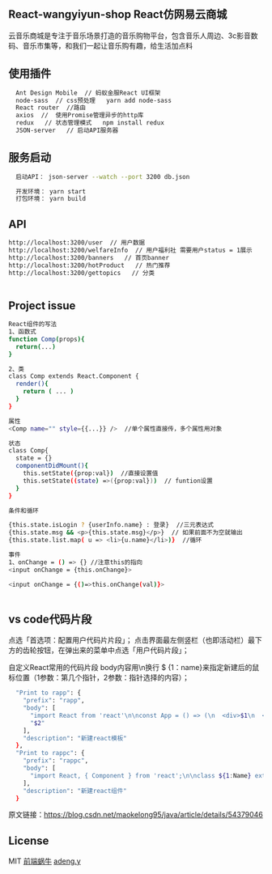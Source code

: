 ﻿## React-wangyiyun-shop React仿网易云商城

云音乐商城是专注于音乐场景打造的音乐购物平台，包含音乐人周边、3c影音数码、音乐市集等，和我们一起让音乐购有趣，给生活加点料

## 使用插件

``` bash
  Ant Design Mobile  // 蚂蚁金服React UI框架
  node-sass  // css预处理   yarn add node-sass
  React router  //路由
  axios  //  使用Promise管理异步的http库
  redux   // 状态管理模式   npm install redux
  JSON-server   // 启动API服务器
```

## 服务启动

``` bash
  启动API： json-server --watch --port 3200 db.json

  开发环境： yarn start
  打包环境： yarn build
```

## API

``` bash
http://localhost:3200/user  // 用户数据
http://localhost:3200/welfareInfo  // 用户福利社 需要用户status = 1展示
http://localhost:3200/banners   // 首页banner
http://localhost:3200/hotProduct   // 热门推荐
http://localhost:3200/gettopics   // 分类
  
```

## Project issue

``` bash
React组件的写法
1、函数式
function Comp(props){
  return(...)
}

2、类
class Comp extends React.Component {
  render(){
    return ( ... )
  }
}

属性
<Comp name="" style={{...}} />  //单个属性直接传，多个属性用对象

状态
class Comp{
  state = {}
  componentDidMount(){
    this.setState({prop:val})  //直接设置值
    this.setState((state) =>({prop:val}))  // funtion设置
  }
}

条件和循环

{this.state.isLogin ? {userInfo.name} : 登录}  //三元表达式
{this.state.msg && <p>{this.state.msg}</p>}  // 如果前面不为空就输出
{this.state.list.map( u => <li>{u.name}</li>)}  //循环

事件
1、onChange = () => {} //注意this的指向
<input onChange = {this.onChange}>

<input onChange = {()=>this.onChange(val)}>
  
```

## vs code代码片段

点选「首选项：配置用户代码片片段」；
点击界面最左侧竖栏（也即活动栏）最下方的齿轮按钮，在弹出来的菜单中点选「用户代码片段」；

自定义React常用的代码片段  body内容用\n换行  $ {1：name}来指定新建后的鼠标位置（1参数：第几个指针，2参数：指针选择的内容）；
``` bash
  "Print to rapp": {
    "prefix": "rapp",
    "body": [
      "import React from 'react'\n\nconst App = () => (\n  <div>$1\n  </div>\n)\n\nexport default App",
      "$2"
    ],
    "description": "新建react模板"
  },
  "Print to rappc": {
    "prefix": "rappc",
    "body": [
      "import React, { Component } from 'react';\n\nclass ${1:Name} extends Component{\n  static defaultProps={			\n  }\n\n  static propTypes = {\n  }\n\n  constructor(props) {\n    super(props)\n    this.state = {}\n  }\n  render(){\n    return (\n      <div>${2:Name}</div>\n    )\n  }\n}\n\nexport default ${3:Name}"
    ],
    "description": "新建react组件"
  }
```
原文链接：https://blog.csdn.net/maokelong95/java/article/details/54379046

## License

MIT
[前端蜗牛](http://adeng.vip)
[adeng.y](http://1eng.vip)
